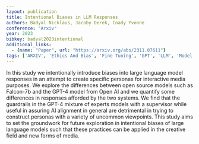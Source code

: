 ```yaml
---
layout: publication
title: Intentional Biases in LLM Responses
authors: Badyal Nicklaus, Jacoby Derek, Coady Yvonne
conference: "Arxiv"
year: 2023
bibkey: badyal2023intentional
additional_links:
  - {name: "Paper", url: "https://arxiv.org/abs/2311.07611"}
tags: ['ARXIV', 'Ethics And Bias', 'Fine Tuning', 'GPT', 'LLM', 'Model Architecture']
---
```

In this study we intentionally introduce biases into large language model responses in an attempt to create specific personas for interactive media purposes. We explore the differences between open source models such as Falcon-7b and the GPT-4 model from Open AI and we quantify some differences in responses afforded by the two systems. We find that the guardrails in the GPT-4 mixture of experts models with a supervisor while useful in assuring AI alignment in general are detrimental in trying to construct personas with a variety of uncommon viewpoints. This study aims to set the groundwork for future exploration in intentional biases of large language models such that these practices can be applied in the creative field and new forms of media.
